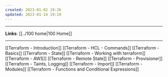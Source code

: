 ```yaml
---
created: 2023-01-02 19:26
updated: 2023-01-14 19:19
---
```

---
**Links**: [[../100 home|100 Home]]

---
[[Terraform - Introduction]]
[[Terraform - HCL - Commands]]
[[Terraform - Basics]]
[[Terraform - State]]
[[Terraform - Working with terraform]]
[[Terraform - AWS]]
[[Terraform - Remote State]]
[[Terraform - Provisioner]]
[[Terraform - Taints, Logging]]
[[Terraform - Import]]
[[Terraform - Modules]]
[[Terraform - Functions and Conditional Expressions]]